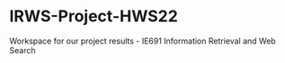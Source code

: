 # IRWS-Project-HWS22
Workspace for our project results - IE691 Information Retrieval and Web Search

